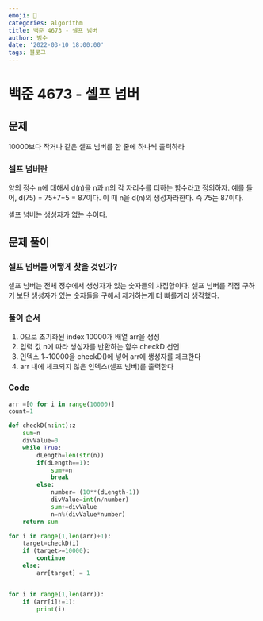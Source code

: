```yaml
---
emoji: 🏃
categories: algorithm
title: 백준 4673 - 셀프 넘버
author: 범수
date: '2022-03-10 18:00:00'
tags: 블로그
---
```

<!-- 
튜토리얼, 하우 투 가이드, 설명 ,레퍼런스 
https://documentation.divio.com/tutorials/
-->

# 백준 4673 - 셀프 넘버

## 문제

10000보다 작거나 같은 셀프 넘버를 한 줄에 하나씩 출력하라

### 셀프 넘버란

양의 정수 n에 대해서 d(n)을 n과 n의 각 자리수를 더하는 함수라고 정의하자. 예를 들어, d(75) = 75+7+5 = 87이다.
이 때 n을 d(n)의 생성자라한다. 즉 75는 87이다.

셀프 넘버는 생성자가 없는 수이다.

## 문제 풀이

### 셀프 넘버를 어떻게 찾을 것인가?

셀프 넘버는 전체 정수에서 생성자가 있는 숫자들의 차집합이다.
셀프 넘버를 직접 구하기 보단 생성자가 있는 숫자들을 구해서 제거하는게 더 빠를거라 생각했다.

### 풀이 순서

1. 0으로 초기화된 index 10000개 배열 arr을 생성
2. 입력 값 n에 따라 생성자를 반환하는 함수 checkD 선언
3. 인덱스 1~10000을 checkD()에 넣어 arr에 생성자를 체크한다
4. arr 내에 체크되지 않은 인덱스(셀프 넘버)를 출력한다

### Code

```python
arr =[0 for i in range(10000)]
count=1

def checkD(n:int):z
    sum=n
    divValue=0
    while True:
        dLength=len(str(n))
        if(dLength==1):
            sum+=n
            break
        else:
            number= (10**(dLength-1))
            divValue=int(n/number)
            sum+=divValue
            n=n%(divValue*number)
    return sum    

for i in range(1,len(arr)+1):
    target=checkD(i)
    if (target>=10000):
        continue
    else:
        arr[target] = 1


for i in range(1,len(arr)):
    if (arr[i]!=1):
        print(i)

```
